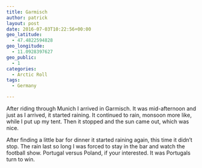 ```yaml
---
title: Garmisch
author: patrick
layout: post
date: 2016-07-03T10:22:56+00:00
geo_latitude:
  - 47.4822594828
geo_longitude:
  - 11.0928397627
geo_public:
  - 1
categories:
  - Arctic Roll
tags:
  - Germany

---
```

After riding through Munich I arrived in Garmisch. It was mid-afternoon and just as I arrived, it started raining. It continued to rain, monsoon more like, while I put up my tent. Then it stopped and the sun came out, which was nice.&nbsp;

After finding a little bar for dinner it started raining again, this time it didn&#8217;t stop. The rain last so long I was forced to stay in the bar and watch the football show. Portugal versus Poland, if your interested. It was Portugals turn to win.&nbsp;